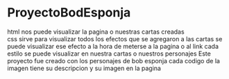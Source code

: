 # ProyectoBodEsponja
html nos puede visualizar la pagina o  nuestras cartas creadas 
</br>
css sirve para visualizar todos los efectos que se agregaron a las cartas se puede visualizar ese efecto a la hora de meterse a la pagina o al link
cada estilo se puede visualizar en nuestra cartas o nuestros personajes
Este proyecto fue creado con los personajes de bob esponja
cada codigo de la imagen tiene su descripcion y su imagen en la pagina
